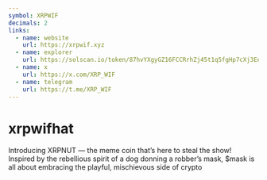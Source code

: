 ```yaml
---
symbol: XRPWIF
decimals: 2
links:
  - name: website
    url: https://xrpwif.xyz
  - name: explorer
    url: https://solscan.io/token/87hvYXgyGZ16FCCRrhZj45t1q5fgHp7cXj3EeMdDfFxz
  - name: x
    url: https://x.com/XRP_WIF
  - name: telegram
    url: https://t.me/XRP_WIF
---
```


# xrpwifhat

Introducing XRPNUT — the meme coin that’s here to steal the show! Inspired by the rebellious spirit of a dog donning a robber’s mask, $mask is all about embracing the playful, mischievous side of crypto
